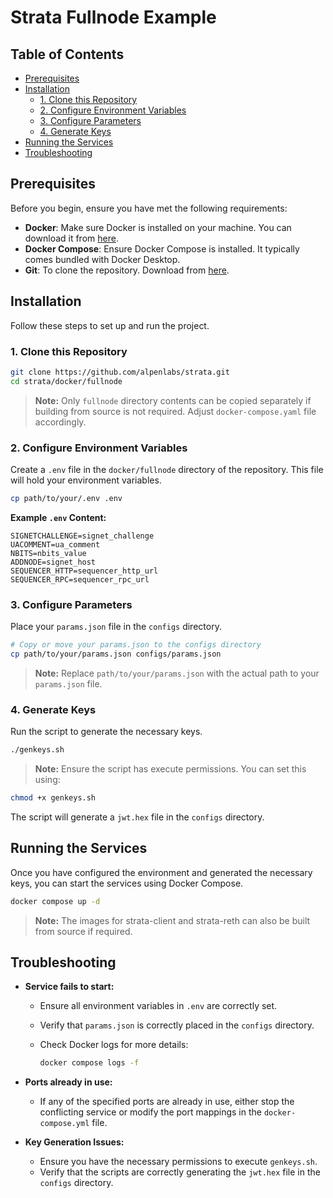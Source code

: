 # Strata Fullnode Example


## Table of Contents

- [Prerequisites](#prerequisites)
- [Installation](#installation)
  - [1. Clone this Repository](#1-clone-this-repository)
  - [2. Configure Environment Variables](#2-configure-environment-variables)
  - [3. Configure Parameters](#3-configure-parameters)
  - [4. Generate Keys](#4-generate-keys)
- [Running the Services](#running-the-services)
- [Troubleshooting](#troubleshooting)

## Prerequisites

Before you begin, ensure you have met the following requirements:

- **Docker**: Make sure Docker is installed on your machine. You can download it from [here](https://www.docker.com/get-started).
- **Docker Compose**: Ensure Docker Compose is installed. It typically comes bundled with Docker Desktop.
- **Git**: To clone the repository. Download from [here](https://git-scm.com/downloads).

## Installation

Follow these steps to set up and run the project.

### 1. Clone this Repository

```bash
git clone https://github.com/alpenlabs/strata.git
cd strata/docker/fullnode
```

> **Note:** Only `fullnode` directory contents can be copied separately if building from source is not required. Adjust `docker-compose.yaml` file accordingly.

### 2. Configure Environment Variables

Create a `.env` file in the `docker/fullnode` directory of the repository. This file will hold your environment variables.

```bash
cp path/to/your/.env .env
```

**Example `.env` Content:**

```env
SIGNETCHALLENGE=signet_challenge
UACOMMENT=ua_comment
NBITS=nbits_value
ADDNODE=signet_host
SEQUENCER_HTTP=sequencer_http_url
SEQUENCER_RPC=sequencer_rpc_url
```

### 3. Configure Parameters

Place your `params.json` file in the `configs` directory.

```bash
# Copy or move your params.json to the configs directory
cp path/to/your/params.json configs/params.json
```

> **Note:** Replace `path/to/your/params.json` with the actual path to your `params.json` file.

### 4. Generate Keys

Run the script to generate the necessary keys.

  ```bash
  ./genkeys.sh
  ```

> **Note:** Ensure the script has execute permissions. You can set this using:

```bash
chmod +x genkeys.sh
```

The script will generate a `jwt.hex` file in the `configs` directory.

## Running the Services

Once you have configured the environment and generated the necessary keys, you can start the services using Docker Compose.

```bash
docker compose up -d
```

> **Note:** The images for strata-client and strata-reth can also be built from source if required.

## Troubleshooting

- **Service fails to start:**
  - Ensure all environment variables in `.env` are correctly set.
  - Verify that `params.json` is correctly placed in the `configs` directory.
  - Check Docker logs for more details:

    ```bash
    docker compose logs -f
    ```

- **Ports already in use:**
  - If any of the specified ports are already in use, either stop the conflicting service or modify the port mappings in the `docker-compose.yml` file.

- **Key Generation Issues:**
  - Ensure you have the necessary permissions to execute `genkeys.sh`.
  - Verify that the scripts are correctly generating the `jwt.hex` file in the `configs` directory.
